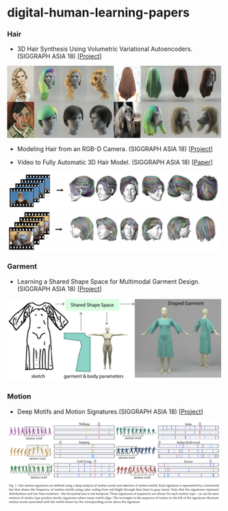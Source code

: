 # digital-human-learning-papers

### Hair

- 3D Hair Synthesis Using Volumetric Variational Autoencoders. (SIGGRAPH ASIA 18) [[Project](http://linjieluo.com/publications/3d-hair-synthesis-using-volumetric-variational-autoencoders/)]

<img src="https://github.com/rozentill/digital-human-learning-papers/blob/master/figures/hair1.jpg" width="500">

- Modeling Hair from an RGB-D Camera. (SIGGRAPH ASIA 18)
[[Project](https://mengzephyr.com/Modeling-Hair-RGBD-camera/)]

- Video to Fully Automatic 3D Hair Model. (SIGGRAPH ASIA 18) [[Paper](https://arxiv.org/pdf/1809.04765.pdf)]

<img src="https://github.com/rozentill/digital-human-learning-papers/blob/master/figures/hair2.PNG" width="500">

### Garment

- Learning a Shared Shape Space for Multimodal Garment Design. (SIGGRAPH ASIA 18) [[Project](http://geometry.cs.ucl.ac.uk/projects/2018/garment_design/)]

<img src="https://github.com/rozentill/digital-human-learning-papers/blob/master/figures/multimodalgarment.png" width="500">

### Motion

- Deep Motifs and Motion Signatures.(SIGGRAPH ASIA 18) [[Project](http://www.andreasaristidou.com/DeepSignatures.html)]

<img src="https://github.com/rozentill/digital-human-learning-papers/blob/master/figures/DeepSignaturesTeaser.png" width="500">

